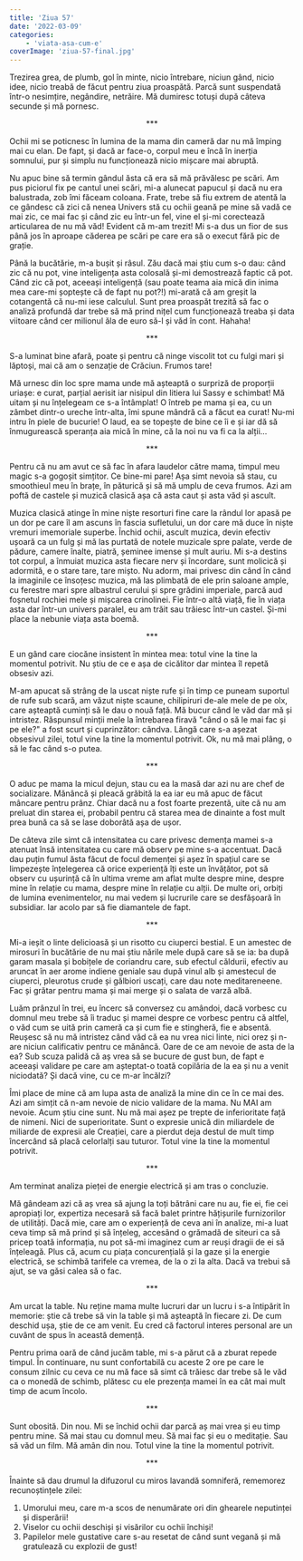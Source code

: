 ```yaml
---
title: 'Ziua 57'
date: '2022-03-09'
categories:
    - 'viata-asa-cum-e'
coverImage: 'ziua-57-final.jpg'
---
```


Trezirea grea, de plumb, gol în minte, nicio întrebare, niciun gând, nicio idee, nicio treabă de făcut pentru ziua proaspătă. Parcă sunt suspendată într-o nesimțire, negândire, netrăire. Mă dumiresc totuși după câteva secunde și mă pornesc.

<p style="text-align: center;">***</p>

Ochii mi se poticnesc în lumina de la mama din cameră dar nu mă împing mai cu elan. De fapt, și dacă ar face-o, corpul meu e încă în inerția somnului, pur și simplu nu funcționează nicio mișcare mai abruptă.

Nu apuc bine să termin gândul ăsta că era să mă prăvălesc pe scări. Am pus piciorul fix pe cantul unei scări, mi-a alunecat papucul și dacă nu era balustrada, zob îmi făceam coloana. Frate, trebe să fiu extrem de atentă la ce gândesc că zici că nenea Univers stă cu ochii geană pe mine să vadă ce mai zic, ce mai fac și când zic eu într-un fel, vine el și-mi corectează articularea de nu mă văd! Evident că m-am trezit! Mi s-a dus un fior de sus până jos în aproape căderea pe scări pe care era să o execut fără pic de grație.

Până la bucătărie, m-a bușit și râsul. Zău dacă mai știu cum s-o dau: când zic că nu pot, vine inteligența asta colosală și-mi demostrează faptic că pot. Când zic că pot, aceeași inteligență (sau poate teama aia mică din inima mea care-mi șoptește că de fapt nu pot?!) mi-arată că am greșit la cotangentă că nu-mi iese calculul. Sunt prea proaspăt trezită să fac o analiză profundă dar trebe să mă prind nițel cum funcționează treaba și data viitoare când cer milionul ăla de euro să-l și văd în cont. Hahaha!

<p style="text-align: center;">***</p>

S-a luminat bine afară, poate și pentru că ninge viscolit tot cu fulgi mari și lăptoși, mai că am o senzație de Crăciun. Frumos tare!

Mă urnesc din loc spre mama unde mă așteaptă o surpriză de proporții uriașe: e curat, parțial aerisit iar nisipul din litiera lui Sassy e schimbat! Mă uitam și nu înțelegeam ce s-a întâmplat! O întreb pe mama și ea, cu un zâmbet dintr-o ureche într-alta, îmi spune mândră că a făcut ea curat! Nu-mi intru în piele de bucurie! O laud, ea se topește de bine ce îi e și iar dă să înmugurească speranța aia mică în mine, că la noi nu va fi ca la alții…

<p style="text-align: center;">***</p>

Pentru că nu am avut ce să fac în afara laudelor către mama, timpul meu magic s-a gogoșit simțitor. Ce bine-mi pare! Așa simt nevoia să stau, cu smoothieul meu în brațe, în păturică și să mă umplu de ceva frumos. Azi am poftă de castele și muzică clasică așa că asta caut și asta văd și ascult.

Muzica clasică atinge în mine niște resorturi fine care la rândul lor apasă pe un dor pe care îl am ascuns în fascia sufletului, un dor care mă duce în niște vremuri imemoriale superbe. Închid ochii, ascult muzica, devin efectiv ușoară ca un fulg și mă las purtată de notele muzicale spre palate, verde de pădure, camere înalte, piatră, șeminee imense și mult auriu. Mi s-a destins tot corpul, a înmuiat muzica asta fiecare nerv și încordare, sunt molicică și adormită, e o stare tare, tare mișto. Nu adorm, mai privesc din când în când la imaginile ce însoțesc muzica, mă las plimbată de ele prin saloane ample, cu ferestre mari spre albastrul cerului și spre grădini imperiale, parcă aud foșnetul rochiei mele și mișcarea crinolinei. Fie într-o altă viață, fie în viața asta dar într-un univers paralel, eu am trăit sau trăiesc într-un castel. Și-mi place la nebunie viața asta boemă.

<p style="text-align: center;">***</p>

E un gând care ciocăne insistent în mintea mea: totul vine la tine la momentul potrivit. Nu știu de ce e așa de cicălitor dar mintea îl repetă obsesiv azi.

M-am apucat să strâng de la uscat niște rufe și în timp ce puneam suportul de rufe sub scară, am văzut niște scaune, chilipiruri de-ale mele de pe olx, care așteaptă cuminți să le dau o nouă față. Mă bucur când le văd dar mă și intristez. Răspunsul minții mele la întrebarea firavă "când o să le mai fac și pe ele?" a fost scurt și cuprinzător: cândva. Lângă care s-a așezat obsesivul zilei, totul vine la tine la momentul potrivit. Ok, nu mă mai plâng, o să le fac când s-o putea.

<p style="text-align: center;">***</p>

O aduc pe mama la micul dejun, stau cu ea la masă dar azi nu are chef de socializare. Mănâncă și pleacă grăbită la ea iar eu mă apuc de făcut mâncare pentru prânz. Chiar dacă nu a fost foarte prezentă, uite că nu am preluat din starea ei, probabil pentru că starea mea de dinainte a fost mult prea bună ca să se lase doborâtă așa de ușor.

De câteva zile simt că intensitatea cu care privesc demența mamei s-a atenuat însă intensitatea cu care mă observ pe mine s-a accentuat. Dacă dau puțin fumul ăsta făcut de focul demenței și așez în spațiul care se limpezește înțelegerea că orice experiență îți este un învățător, pot să observ cu ușurință că în ultima vreme am aflat multe despre mine, despre mine în relație cu mama, despre mine în relație cu alții. De multe ori, orbiți de lumina evenimentelor, nu mai vedem și lucrurile care se desfășoară în subsidiar. Iar acolo par să fie diamantele de fapt.

<p style="text-align: center;">***</p>

Mi-a ieșit o linte delicioasă și un risotto cu ciuperci bestial. E un amestec de mirosuri în bucătărie de nu mai știu nările mele după care să se ia: ba după garam masala și bobițele de coriandru care, sub efectul căldurii, efectiv au aruncat în aer arome indiene geniale sau după vinul alb și amestecul de ciuperci, pleurotus crude și gălbiori uscați, care dau note meditareneene. Fac și grătar pentru mama și mai merge și o salata de varză albă.

Luăm prânzul în trei, eu încerc să conversez cu amândoi, dacă vorbesc cu domnul meu trebe să îi traduc și mamei despre ce vorbesc pentru că altfel, o văd cum se uită prin cameră ca și cum fie e stingheră, fie e absentă. Reușesc să nu mă intristez când văd că ea nu vrea nici linte, nici orez și n-are niciun calificativ pentru ce mănâncă. Oare de ce am nevoie de asta de la ea? Sub scuza palidă că aș vrea să se bucure de gust bun, de fapt e aceeași validare pe care am așteptat-o toată copilăria de la ea și nu a venit niciodată? Și dacă vine, cu ce m-ar încălzi?

Îmi place de mine că am lupa asta de analiză la mine din ce în ce mai des. Azi am simțit că n-am nevoie de nicio validare de la mama. Nu MAI am nevoie. Acum știu cine sunt. Nu mă mai așez pe trepte de inferioritate față de nimeni. Nici de superioritate. Sunt o expresie unică din miliardele de miliarde de expresii ale Creației, care a pierdut deja destul de mult timp încercând să placă celorlalți sau tuturor. Totul vine la tine la momentul potrivit.

<p style="text-align: center;">***</p>

Am terminat analiza pieței de energie electrică și am tras o concluzie.

Mă gândeam azi că aș vrea să ajung la toți bătrâni care nu au, fie ei, fie cei apropiați lor, expertiza necesară să facă balet printre hățișurile furnizorilor de utilități. Dacă mie, care am o experiență de ceva ani în analize, mi-a luat ceva timp să mă prind și să înțeleg, accesând o grămadă de siteuri ca să pricep toată informația, nu pot să-mi imaginez cum ar reuși dragii de ei să înțeleagă. Plus că, acum cu piața concurențială și la gaze și la energie electrică, se schimbă tarifele ca vremea, de la o zi la alta. Dacă va trebui să ajut, se va găsi calea să o fac.

<p style="text-align: center;">***</p>

Am urcat la table. Nu reține mama multe lucruri dar un lucru i s-a întipărit în memorie: știe că trebe să vin la table și mă așteaptă în fiecare zi. De cum deschid ușa, știe de ce am venit. Eu cred că factorul interes personal are un cuvânt de spus în această demență.

Pentru prima oară de când jucăm table, mi s-a părut că a zburat repede timpul. În continuare, nu sunt confortabilă cu aceste 2 ore pe care le consum zilnic cu ceva ce nu mă face să simt că trăiesc dar trebe să le văd ca o monedă de schimb, plătesc cu ele prezența mamei în ea cât mai mult timp de acum încolo.

<p style="text-align: center;">***</p>

Sunt obosită. Din nou. Mi se închid ochii dar parcă aș mai vrea și eu timp pentru mine. Să mai stau cu domnul meu. Să mai fac și eu o meditație. Sau să văd un film. Mă amân din nou. Totul vine la tine la momentul potrivit.

<p style="text-align: center;">***</p>

Înainte să dau drumul la difuzorul cu miros lavandă somniferă, rememorez recunoștințele zilei:

1. Umorului meu, care m-a scos de nenumărate ori din ghearele neputinței și disperării!
2. Viselor cu ochii deschiși și visărilor cu ochii închiși!
3. Papilelor mele gustative care s-au resetat de când sunt vegană și mă gratulează cu explozii de gust!
